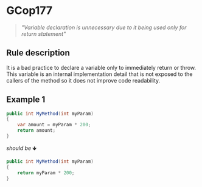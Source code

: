 # GCop177

> *"Variable declaration is unnecessary due to it being used only for return statement"*


## Rule description
It is a bad practice to declare a variable only to immediately return or throw. This variable is an internal implementation detail that is not exposed to the callers of the method so it does not improve code readability.

## Example 1
```csharp
public int MyMethod(int myParam)
{
    var amount = myParam * 200;
    return amount;  
}
```
*should be* 🡻

```csharp
public int MyMethod(int myParam)
{
    return myParam * 200; 
}
```

